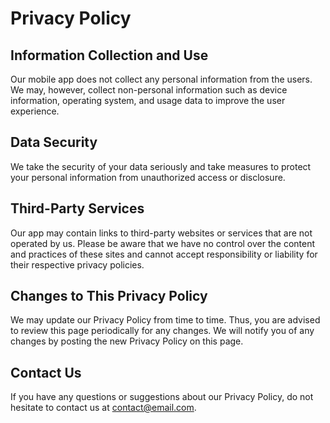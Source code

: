# Privacy Policy

## Information Collection and Use

Our mobile app does not collect any personal information from the users. We may, however, collect non-personal information such as device information, operating system, and usage data to improve the user experience.

## Data Security

We take the security of your data seriously and take measures to protect your personal information from unauthorized access or disclosure.

## Third-Party Services

Our app may contain links to third-party websites or services that are not operated by us. Please be aware that we have no control over the content and practices of these sites and cannot accept responsibility or liability for their respective privacy policies.

## Changes to This Privacy Policy

We may update our Privacy Policy from time to time. Thus, you are advised to review this page periodically for any changes. We will notify you of any changes by posting the new Privacy Policy on this page.

## Contact Us

If you have any questions or suggestions about our Privacy Policy, do not hesitate to contact us at [contact@email.com](mailto:ios.melisova@gmail.com).
